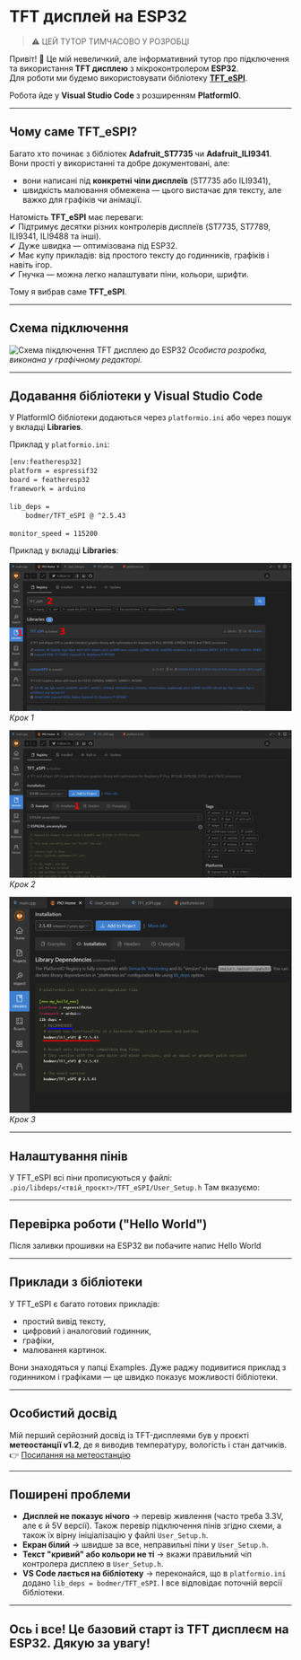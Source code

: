 # TFT дисплей на ESP32
> ⚠️ ЦЕЙ ТУТОР ТИМЧАСОВО У РОЗРОБЦІ  

Привіт! 👋 Це мій невеличкий, але інформативний тутор про підключення та використання **TFT дисплею** з мікроконтролером **ESP32**.  
Для роботи ми будемо використовувати бібліотеку **[TFT_eSPI](https://github.com/Bodmer/TFT_eSPI)**.  

Робота йде у **Visual Studio Code** з розширенням **PlatformIO**.

---

## Чому саме TFT_eSPI?

Багато хто починає з бібліотек **Adafruit_ST7735** чи **Adafruit_ILI9341**. Вони прості у використанні та добре документовані, але:  
- вони написані під **конкретні чіпи дисплеїв** (ST7735 або ILI9341),  
- швидкість малювання обмежена — цього вистачає для тексту, але важко для графіків чи анімації.  

Натомість **TFT_eSPI** має переваги:  
✔ Підтримує десятки різних контролерів дисплеїв (ST7735, ST7789, ILI9341, ILI9488 та інші).  
✔ Дуже швидка — оптимізована під ESP32.  
✔ Має купу прикладів: від простого тексту до годинників, графіків і навіть ігор.  
✔ Гнучка — можна легко налаштувати піни, кольори, шрифти.  

Тому я вибрав саме **TFT_eSPI**.

---

## Схема підключення

![Схема пікдлючення TFT дисплею до ESP32](images/Sh_TFT_V2(final).png)
*Особиста розробка, виконана у графічному редакторі.*

---

## Додавання бібліотеки у Visual Studio Code

У PlatformIO бібліотеки додаються через `platformio.ini` або через пошук у вкладці **Libraries**.  

Приклад у `platformio.ini`:  

```
[env:featheresp32]
platform = espressif32
board = featheresp32
framework = arduino

lib_deps =
    bodmer/TFT_eSPI @ ^2.5.43

monitor_speed = 115200
```
Приклад у вкладці **Libraries**:

![Крок 1](images_2.0/tutorVS_1.png)
*Крок 1*

![Крок 2](images_2.0/tutorVS_1.1.png)
*Крок 2*

![Крок 3](images_2.0/tutorVS_1.2.png)
*Крок 3*

---

## Налаштування пінів

У TFT_eSPI всі піни прописуються у файлі:
`.pio/libdeps/<твій_проєкт>/TFT_eSPI/User_Setup.h`
Там вказуємо:

---

## Перевірка роботи ("Hello World")

Після заливки прошивки на ESP32 ви побачите напис Hello World

---

## Приклади з бібліотеки

У TFT_eSPI є багато готових прикладів:
- простий вивід тексту,
- цифровий і аналоговий годинник,
- графіки,
- малювання картинок.

Вони знаходяться у папці Examples. Дуже раджу подивитися приклад з годинником і графіками — це швидко показує можливості бібліотеки.

---

## Особистий досвід

Мій перший серйозний досвід із TFT-дисплеями був у проєкті **метеостанції v1.2**, де я виводив температуру, вологість і стан датчиків.  
👉 [Посилання на метеостанцію](https://github.com/VlaVi21/ESP-NOW_MeteoStation_v1.2) 

---

## Поширені проблеми
- **Дисплей не показує нічого** → перевір живлення (часто треба 3.3V, але є й 5V версії). Також перевір підключення пінів згідно схеми, а також їх вірну ініціалізацію у файлі `User_Setup.h`.
- **Екран білий** → швидше за все, неправильні піни у `User_Setup.h`.
- **Текст "кривий" або кольори не ті** → вкажи правильний чіп контролера дисплею в `User_Setup.h`.  
- **VS Code лається на бібліотеку** → переконайся, що в `platformio.ini` додано `lib_deps = bodmer/TFT_eSPI`. І все відповідає поточній версії бібліотеки.  

---

## Ось і все! Це базовий старт із TFT дисплеєм на ESP32. Дякую за увагу!
